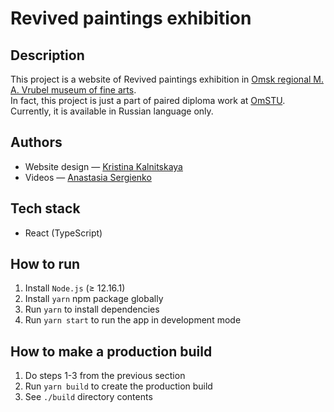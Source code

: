 # Revived paintings exhibition

## Description

This project is a website of Revived paintings exhibition
in [Omsk regional M. A. Vrubel museum of fine arts](https://vrubel.ru/).\
In fact, this project is just a part of paired diploma work at [OmSTU](https://omgtu.ru/english/).\
Currently, it is available in Russian language only.

## Authors

* Website design — [Kristina Kalnitskaya](mailto:Kristormy@gmail.com)
* Videos — [Anastasia Sergienko](mailto:sergienkoanastasiia@gmail.com)

## Tech stack

* React (TypeScript)

## How to run

1. Install `Node.js` (≥ 12.16.1)
2. Install `yarn` npm package globally
3. Run `yarn` to install dependencies
4. Run `yarn start` to run the app in development mode

## How to make a production build

1. Do steps 1-3 from the previous section
2. Run `yarn build` to create the production build
3. See `./build` directory contents
